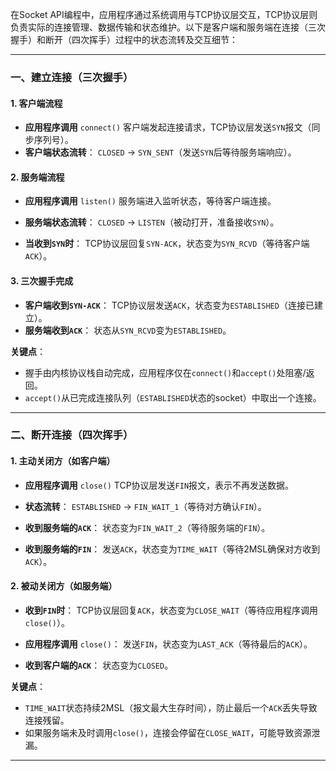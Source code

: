 在Socket API编程中，应用程序通过系统调用与TCP协议层交互，TCP协议层则负责实际的连接管理、数据传输和状态维护。以下是客户端和服务端在连接（三次握手）和断开（四次挥手）过程中的状态流转及交互细节：

---

### **一、建立连接（三次握手）**
#### **1. 客户端流程**
- **应用程序调用** `connect()`
  客户端发起连接请求，TCP协议层发送`SYN`报文（同步序列号）。
- **客户端状态流转**：
  `CLOSED` → `SYN_SENT`（发送`SYN`后等待服务端响应）。

#### **2. 服务端流程**
- **应用程序调用** `listen()`
  服务端进入监听状态，等待客户端连接。
- **服务端状态流转**：
  `CLOSED` → `LISTEN`（被动打开，准备接收`SYN`）。

- **当收到`SYN`时**：
  TCP协议层回复`SYN-ACK`，状态变为`SYN_RCVD`（等待客户端`ACK`）。

#### **3. 三次握手完成**
- **客户端收到`SYN-ACK`**：
  TCP协议层发送`ACK`，状态变为`ESTABLISHED`（连接已建立）。
- **服务端收到`ACK`**：
  状态从`SYN_RCVD`变为`ESTABLISHED`。

**关键点**：
- 握手由内核协议栈自动完成，应用程序仅在`connect()`和`accept()`处阻塞/返回。
- `accept()`从已完成连接队列（`ESTABLISHED`状态的socket）中取出一个连接。

---

### **二、断开连接（四次挥手）**
#### **1. 主动关闭方（如客户端）**
- **应用程序调用** `close()`
  TCP协议层发送`FIN`报文，表示不再发送数据。
- **状态流转**：
  `ESTABLISHED` → `FIN_WAIT_1`（等待对方确认`FIN`）。

- **收到服务端的`ACK`**：
  状态变为`FIN_WAIT_2`（等待服务端的`FIN`）。

- **收到服务端的`FIN`**：
  发送`ACK`，状态变为`TIME_WAIT`（等待2MSL确保对方收到`ACK`）。

#### **2. 被动关闭方（如服务端）**
- **收到`FIN`时**：
  TCP协议层回复`ACK`，状态变为`CLOSE_WAIT`（等待应用程序调用`close()`）。

- **应用程序调用** `close()`：
  发送`FIN`，状态变为`LAST_ACK`（等待最后的`ACK`）。

- **收到客户端的`ACK`**：
  状态变为`CLOSED`。

**关键点**：
- `TIME_WAIT`状态持续2MSL（报文最大生存时间），防止最后一个`ACK`丢失导致连接残留。
- 如果服务端未及时调用`close()`，连接会停留在`CLOSE_WAIT`，可能导致资源泄漏。

---
